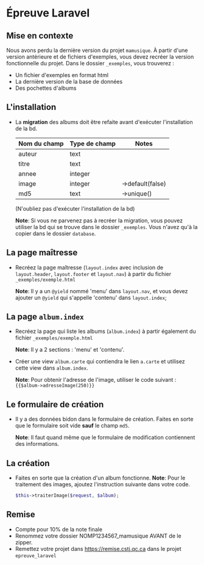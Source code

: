 Épreuve Laravel
===============

Mise en contexte
----------------
Nous avons perdu la dernière version du projet `mamusique`. À partir d'une version antérieure et de fichiers d'exemples, vous devez recréer la version fonctionnelle du projet. Dans le dossier `_exemples`, vous trouverez : 
- Un fichier d'exemples en format html
- La dernière version de la base de données
- Des pochettes d'albums


L'installation
--------------
- La __migration__ des albums doit être refaite avant d'exécuter l'installation de la bd.

    |Nom du champ|Type de champ|Notes
    |------------|-------------|-----
    |auteur      |text         |
    |titre       |text         |
    |annee       |integer      |
    |image       |integer      |->default(false)
    |md5         |text         |->unique()

    (N'oubliez pas d'exécuter l'installation de la bd)

    __Note__: Si vous ne parvenez pas à recréer la migration, vous pouvez utiliser la bd qui se trouve dans le dossier `_exemples`. Vous n'avez qu'à la copier dans le dossier `database`.

La page maîtresse
-----------------
- Recréez la page maîtresse (`layout.index` avec inclusion de `layout.header`, `layout.footer` et `layout.nav`) à partir du fichier `_exemples/exemple.html`
    
    __Note__: Il y a un `@yield` nommé 'menu' dans `layout.nav`, et vous devez ajouter un `@yield` qui s'appelle 'contenu' dans `layout.index`;

La page `album.index`
---------------------
- Recréez la page qui liste les albums (`album.index`) à partir également du fichier `_exemples/exemple.html`

    __Note__: Il y a 2 sections : 'menu' et 'contenu'. 

- Créer une view `album.carte` qui contiendra le lien `a.carte` et utilisez cette view dans `album.index`.

    __Note__: Pour obtenir l'adresse de l'image, utiliser le code suivant : `{{$album->adresseImage(250)}}`

Le formulaire de création
-------------------------
- Il y a des données bidon dans le formulaire de création. Faites en sorte que le formulaire soit vide __sauf__ le champ `md5`. 

    __Note__: Il faut quand même que le formulaire de modification contiennent des informations.

La création
-----------
- Faites en sorte que la création d'un album fonctionne. __Note__: Pour le traitement des images, ajoutez l'instruction suivante dans votre code.
    ```php
    $this->traiterImage($request, $album);
    ```

Remise
------
- Compte pour 10% de la note finale
- Renommez votre dossier NOMP1234567_mamusique AVANT de le zipper.
- Remettez votre projet dans https://remise.cstj.qc.ca dans le projet `epreuve_laravel`
